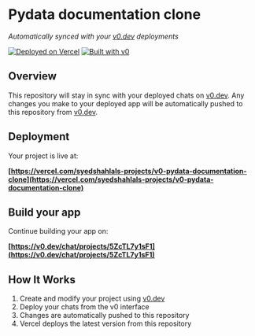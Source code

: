 # Pydata documentation clone

*Automatically synced with your [v0.dev](https://v0.dev) deployments*

[![Deployed on Vercel](https://img.shields.io/badge/Deployed%20on-Vercel-black?style=for-the-badge&logo=vercel)](https://vercel.com/syedshahlals-projects/v0-pydata-documentation-clone)
[![Built with v0](https://img.shields.io/badge/Built%20with-v0.dev-black?style=for-the-badge)](https://v0.dev/chat/projects/5ZcTL7y1sF1)

## Overview

This repository will stay in sync with your deployed chats on [v0.dev](https://v0.dev).
Any changes you make to your deployed app will be automatically pushed to this repository from [v0.dev](https://v0.dev).

## Deployment

Your project is live at:

**[https://vercel.com/syedshahlals-projects/v0-pydata-documentation-clone](https://vercel.com/syedshahlals-projects/v0-pydata-documentation-clone)**

## Build your app

Continue building your app on:

**[https://v0.dev/chat/projects/5ZcTL7y1sF1](https://v0.dev/chat/projects/5ZcTL7y1sF1)**

## How It Works

1. Create and modify your project using [v0.dev](https://v0.dev)
2. Deploy your chats from the v0 interface
3. Changes are automatically pushed to this repository
4. Vercel deploys the latest version from this repository
